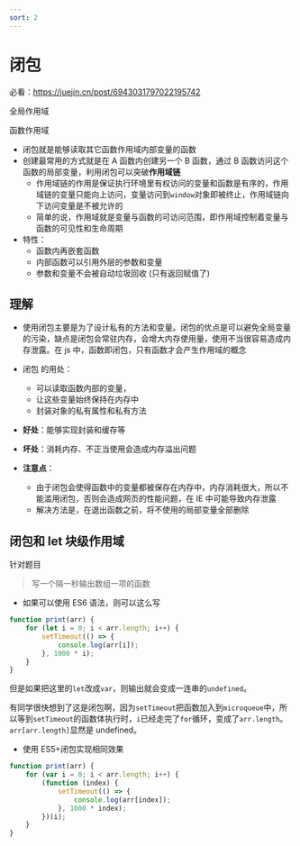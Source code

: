 ```yaml
---
sort: 2
---
```


# 闭包

必看：https://juejin.cn/post/6943031797022195742

全局作用域

函数作用域

- 闭包就是能够读取其它函数作用域内部变量的函数
- 创建最常用的方式就是在 A 函数内创建另一个 B 函数，通过 B 函数访问这个函数的局部变量，利用闭包可以突破**作用域链**
  - 作用域链的作用是保证执行环境里有权访问的变量和函数是有序的，作用域链的变量只能向上访问，变量访问到`window`对象即被终止，作用域链向下访问变量是不被允许的
  - 简单的说，作用域就是变量与函数的可访问范围，即作用域控制着变量与函数的可见性和生命周期
- 特性：
  - 函数内再嵌套函数
  - 内部函数可以引用外层的参数和变量
  - 参数和变量不会被自动垃圾回收 (只有返回赋值了)

## 理解

- 使用闭包主要是为了设计私有的方法和变量。闭包的优点是可以避免全局变量的污染，缺点是闭包会常驻内存，会增大内存使用量，使用不当很容易造成内存泄露。在 js 中，函数即闭包，只有函数才会产生作用域的概念
- 闭包 的用处：

  - 可以读取函数内部的变量，
  - 让这些变量始终保持在内存中
  - 封装对象的私有属性和私有方法

- **好处**：能够实现封装和缓存等
- **坏处**：消耗内存、不正当使用会造成内存溢出问题
- **注意点**：
  - 由于闭包会使得函数中的变量都被保存在内存中，内存消耗很大，所以不能滥用闭包，否则会造成网页的性能问题，在 IE 中可能导致内存泄露
  - 解决方法是，在退出函数之前，将不使用的局部变量全部删除

## 闭包和 let 块级作用域

针对题目

> 写一个隔一秒输出数组一项的函数

- 如果可以使用 ES6 语法，则可以这么写

```js
function print(arr) {
	for (let i = 0; i < arr.length; i++) {
		setTimeout(() => {
			console.log(arr[i]);
		}, 1000 * i);
	}
}
```

但是如果把这里的`let`改成`var`，则输出就会变成一连串的`undefined`。

有同学很快想到了这是闭包啊，因为`setTimeout`把函数加入到`microqueue`中，所以等到`setTimeout`的函数体执行时，`i`已经走完了`for`循环，变成了`arr.length`。`arr[arr.length]`显然是 undefined。

- 使用 ES5+闭包实现相同效果

```js
function print(arr) {
	for (var i = 0; i < arr.length; i++) {
		(function (index) {
			setTimeout(() => {
				console.log(arr[index]);
			}, 1000 * index);
		})(i);
	}
}
```
